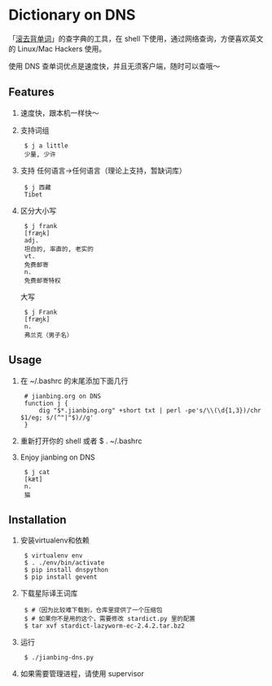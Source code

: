 # Dictionary on DNS

「[滚去背单词](http://jianbing.org)」的查字典的工具，在 shell 下使用，通过网络查询，方便喜欢英文的 Linux/Mac Hackers 使用。

使用 DNS 查单词优点是速度快，并且无须客户端，随时可以查哦～

## Features
1. 速度快，跟本机一样快～
1. 支持词组

        $ j a little
        少量, 少许

1. 支持 任何语言->任何语言（理论上支持，暂缺词库）

        $ j 西藏
        Tibet

1. 区分大小写

        $ j frank
        [fræŋk]
        adj.
        坦白的, 率直的, 老实的
        vt.
        免费邮寄
        n.
        免费邮寄特权

    大写

        $ j Frank
        [fræŋk]
        n.
        弗兰克（男子名）

## Usage

1. 在 ~/.bashrc 的末尾添加下面几行

        # jianbing.org on DNS
        function j {
            dig "$*.jianbing.org" +short txt | perl -pe's/\\(\d{1,3})/chr $1/eg; s/(^"|"$)//g'
        }

2. 重新打开你的 shell 或者 $ . ~/.bashrc

3. Enjoy jianbing on DNS

        $ j cat
        [kæt]
        n.
        猫

## Installation

1. 安装virtualenv和依赖

        $ virtualenv env
        $ . ./env/bin/activate
        $ pip install dnspython
        $ pip install gevent

1. 下载星际译王词库

        $ #（因为比较难下载到，仓库里提供了一个压缩包
        $ # 如果你不是用的这个，需要修改 stardict.py 里的配置
        $ tar xvf stardict-lazyworm-ec-2.4.2.tar.bz2

1. 运行

        $ ./jianbing-dns.py

1. 如果需要管理进程，请使用 supervisor
